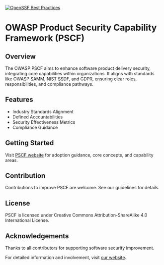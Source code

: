 [![OpenSSF Best Practices](https://www.bestpractices.dev/projects/8385/badge)](https://www.bestpractices.dev/projects/8385)

# OWASP Product Security Capability Framework (PSCF)

## Overview
The OWASP PSCF aims to enhance software product delivery security, integrating core capabilities within organizations. It aligns with standards like OWASP SAMM, NIST SSDF, and GDPR, ensuring clear roles, responsibilities, and compliance pathways.

## Features
- Industry Standards Alignment
- Defined Accountabilities
- Security Effectiveness Metrics
- Compliance Guidance

## Getting Started
Visit [PSCF website](https://prods.ec/) for adoption guidance, core concepts, and capability areas.

## Contribution
Contributions to improve PSCF are welcome. See our guidelines for details.

## License
PSCF is licensed under Creative Commons Attribution-ShareAlike 4.0 International License.

## Acknowledgements
Thanks to all contributors for supporting software security improvement.

For detailed information and involvement, visit [our website](https://prods.ec/).
